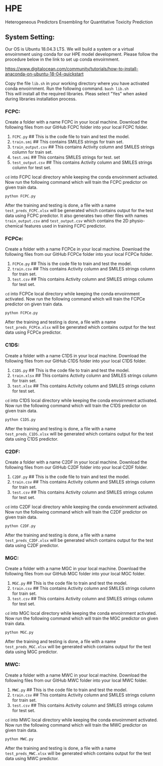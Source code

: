 # HPE
Heterogeneous Predictors Ensembling for Quantitative Toxicity Prediction


## System Setting:

Our OS is Ubuntu 18.04.3 LTS. We will build a system or a virtual envoirnment using conda for our HPE model development. Please follow the procedure below in the link to set up conda envoirnment.

https://www.digitalocean.com/community/tutorials/how-to-install-anaconda-on-ubuntu-18-04-quickstart

Copy the file `lib.sh` in your working directory where you have activated conda envoirnment. 
Run the following command. 
`bash lib.sh `        
This will install all the required libraries. Pleas select "Yes" when asked during libraries installation process.

### FCPC:
Create a folder with a name FCPC in your local machine. Download the following files from our GitHub FCPC folder into your local FCPC folder.


 1. `FCPC.py`    ## This is the code file to train and test the model.
 2. `train.smi`  ## This contains SMILES strings for train set.
 3. `train_output.csv`  ## This contains Activity column and SMILES strings column for train set.  
 4. `test.smi`  ## This contains SMILES strings for test. set
 5. `test_output.csv`  ## This contains Activity column and SMILES strings column for test set.
        
`cd` into FCPC local directory while keeping the conda envoirnment activated. Now run the following command which will train the FCPC predictor on given train data.

`python FCPC.py`

After the training and testing is done, a file with a name `test_preds_FCPC.xlsx` will be generated which contains output for the test data using FCPC predictor. It also generates two other files with names `train_output.csv` and `test_output.csv` which contains the 2D physio-chemical features used in training FCPC predictor.


### FCPCe:
Create a folder with a name FCPCe in your local machine. Download the following files from our GitHub FCPCe folder into your local FCPCe folder.


 1. `FCPCe.py`    ## This is the code file to train and test the model.
 2. `train.csv`  ## This contains Activity column and SMILES strings column for train set.  
 3. `test.csv`  ## This contains Activity column and SMILES strings column for test set.
        
`cd` into FCPCe local directory while keeping the conda envoirnment activated. Now run the following command which will train the FCPCe predictor on given train data.

`python FCPCe.py`

After the training and testing is done, a file with a name `test_preds_FCPCe.xlsx` will be generated which contains output for the test data using FCPCe predictor. 


### C1DS:
Create a folder with a name C1DS in your local machine. Download the following files from our GitHub C1DS folder into your local C1DS folder.


 1. `C1DS.py`    ## This is the code file to train and test the model.
 2. `train.xlsx`  ## This contains Activity column and SMILES strings column for train set.  
 3. `test.xlsx`  ## This contains Activity column and SMILES strings column for test set.
        
`cd` into C1DS local directory while keeping the conda envoirnment activated. Now run the following command which will train the C1DS predictor on given train data.

`python C1DS.py`

After the training and testing is done, a file with a name `test_preds_C1DS.xlsx` will be generated which contains output for the test data using C1DS predictor. 


### C2DF:
Create a folder with a name C2DF in your local machine. Download the following files from our GitHub C2DF folder into your local C2DF folder.


 1. `C2DF.py`    ## This is the code file to train and test the model.
 2. `train.csv`  ## This contains Activity column and SMILES strings column for train set.  
 3. `test.csv`  ## This contains Activity column and SMILES strings column for test set.
        
`cd` into C2DF local directory while keeping the conda envoirnment activated. Now run the following command which will train the C2DF predictor on given train data.

`python C2DF.py`

After the training and testing is done, a file with a name `test_preds_C2DF.xlsx` will be generated which contains output for the test data using C2DF predictor. 

### MGC:
Create a folder with a name MGC in your local machine. Download the following files from our GitHub MGC folder into your local MGC folder.


 1. `MGC.py`    ## This is the code file to train and test the model.
 2. `train.csv`  ## This contains Activity column and SMILES strings column for train set.  
 3. `test.csv`  ## This contains Activity column and SMILES strings column for test set.
        
`cd` into MGC local directory while keeping the conda envoirnment activated. Now run the following command which will train the MGC predictor on given train data.

`python MGC.py`

After the training and testing is done, a file with a name `test_preds_MGC.xlsx` will be generated which contains output for the test data using MGC predictor. 

### MWC:
Create a folder with a name MWC in your local machine. Download the following files from our GitHub MWC folder into your local MWC folder.


 1. `MWC.py`    ## This is the code file to train and test the model.
 2. `train.csv`  ## This contains Activity column and SMILES strings column for train set.  
 3. `test.csv`  ## This contains Activity column and SMILES strings column for test set.
        
`cd` into MWC local directory while keeping the conda envoirnment activated. Now run the following command which will train the MWC predictor on given train data.

`python MWC.py`

After the training and testing is done, a file with a name `test_preds_MWC.xlsx` will be generated which contains output for the test data using MWC predictor. 
